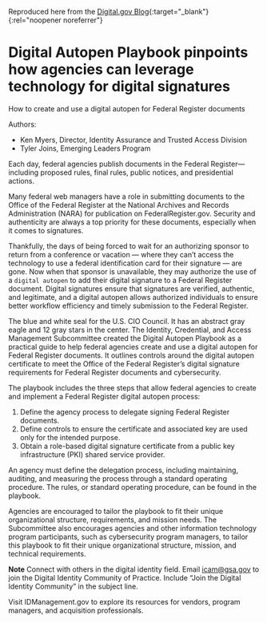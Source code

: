Reproduced here from the [Digital.gov Blog](https://digital.gov/2023/05/23/digital-autopen-playbook-pinpoints-how-agencies-can-leverage-technology-for-digital-signatures/){:target="_blank"}{:rel="noopener noreferrer"}

# Digital Autopen Playbook pinpoints how agencies can leverage technology for digital signatures
How to create and use a digital autopen for Federal Register documents

Authors:
- Ken Myers, Director, Identity Assurance and Trusted Access Division
- Tyler Joins, Emerging Leaders Program

Each day, federal agencies publish documents in the Federal Register—including proposed rules, final rules, public notices, and presidential actions.

Many federal web managers have a role in submitting documents to the Office of the Federal Register at the National Archives and Records Administration (NARA) for publication on FederalRegister.gov. Security and authenticity are always a top priority for these documents, especially when it comes to signatures.

Thankfully, the days of being forced to wait for an authorizing sponsor to return from a conference or vacation — where they can’t access the technology to use a federal identification card for their signature — are gone. Now when that sponsor is unavailable, they may authorize the use of a `digital autopen` to add their digital signature to a Federal Register document. Digital signatures ensure that signatures are verified, authentic, and legitimate, and a digital autopen allows authorized individuals to ensure better workflow efficiency and timely submission to the Federal Register.

The blue and white seal for the U.S. CIO Council. It has an abstract gray eagle and 12 gray stars in the center.
The Identity, Credential, and Access Management Subcommittee created the Digital Autopen Playbook as a practical guide to help federal agencies create and use a digital autopen for Federal Register documents. It outlines controls around the digital autopen certificate to meet the Office of the Federal Register’s digital signature requirements for Federal Register documents and cybersecurity.

The playbook includes the three steps that allow federal agencies to create and implement a Federal Register digital autopen process: 

1. Define the agency process to delegate signing Federal Register documents.
2. Define controls to ensure the certificate and associated key are used only for the intended purpose.
3. Obtain a role-based digital signature certificate from a public key infrastructure (PKI) shared service provider.

An agency must define the delegation process, including maintaining, auditing, and measuring the process through a standard operating procedure. The rules, or standard operating procedure, can be found in the playbook. 

Agencies are encouraged to tailor the playbook to fit their unique organizational structure, requirements, and mission needs. The Subcommittee also encourages agencies and other information technology program participants, such as cybersecurity program managers, to tailor this playbook to fit their unique organizational structure, mission, and technical requirements.

**Note**
Connect with others in the digital identity field. Email icam@gsa.gov to join the Digital Identity Community of Practice. Include “Join the Digital Identity Community” in the subject line.

Visit IDManagement.gov to explore its resources for vendors, program managers, and acquisition professionals.
